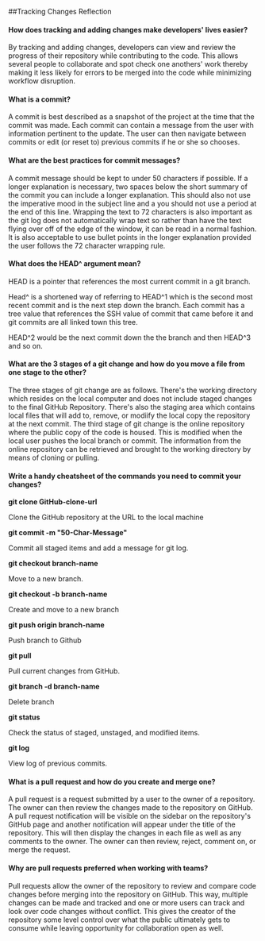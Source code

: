 
##Tracking Changes Reflection

#### How does tracking and adding changes make developers' lives easier?

By tracking and adding changes, developers can view and review the progress of their repository while contributing to the code. This allows several people to collaborate and spot check one anothers' work thereby making it less likely for errors to be merged into the code while minimizing workflow disruption.


#### What is a commit?

A commit is best described as a snapshot of the project at the time that the commit was made. Each commit can contain a message from the user with information pertinent to the update. The user can then navigate between commits or edit (or reset to) previous commits if he or she so chooses.


#### What are the best practices for commit messages?

A commit message should be kept to under 50 characters if possible. If a longer explanation is necessary, two spaces below the short summary of the commit you can include a longer explanation. This should also not use the imperative mood in the subject line and a you should not use a period at the end of this line.
Wrapping the text to 72 characters is also important as the git log does not automatically wrap text so rather than have the text flying over off of the edge of the window, it can be read in a normal fashion.
It is also acceptable to use bullet points in the longer explanation provided the user follows the 72 character wrapping rule.


#### What does the HEAD^ argument mean?

HEAD is a pointer that references the most current commit in a git branch.

Head^ is a shortened way of referring to HEAD^1 which is the second most recent commit and is the next step down the branch. Each commit has a tree value that references the SSH value of commit that came before it and git commits are all linked town this tree.

HEAD^2 would be the next commit down the the branch and then HEAD^3 and so on.


#### What are the 3 stages of a git change and how do you move a file from one stage to the other?

The three stages of git change are as follows. There's the working directory which resides on the local computer and does not include staged changes to the final GitHub Repository. There's also the staging area which contains local files that will add to, remove, or modiify the local copy the repository at the next commit. The third stage of git change is the online repository where the public copy of the code is housed. This is modified when the local user pushes the local branch or commit. The information from the online repository can be retrieved and brought to the working directory by means of cloning or pulling.

#### Write a handy cheatsheet of the commands you need to commit your changes?

**git clone GitHub-clone-url**

Clone the GitHub repository at the URL to the local machine

**git commit -m "50-Char-Message"**

Commit all staged items and add a message for git log.

**git checkout branch-name**

Move to a new branch.

**git checkout -b branch-name**

Create and move to a new branch

**git push origin branch-name**

Push branch to Github

**git pull**

Pull current changes from GitHub.

**git branch -d branch-name**

Delete branch

**git status**

Check the status of staged, unstaged, and modified items.

**git log**

View log of previous commits.


#### What is a pull request and how do you create and merge one?

A pull request is a request submitted by a user to the owner of a repository.  The owner can then review the changes made to the repository on GitHub. A pull request notification will be visible on the sidebar on the repository's GitHub page and another notification will appear under the title of the repository. This will then display the changes in each file as well as any comments to the owner. The owner can then review, reject, comment on, or merge the request.

#### Why are pull requests preferred when working with teams?

Pull requests allow the owner of the repository to review and compare code changes before merging into the repository on GitHub. This way, multiple changes can be made and tracked and one or more users can track and look over code changes without conflict. This gives the creator of the repository some level control over what the public ultimately gets to consume while leaving opportunity for collaboration open as well.